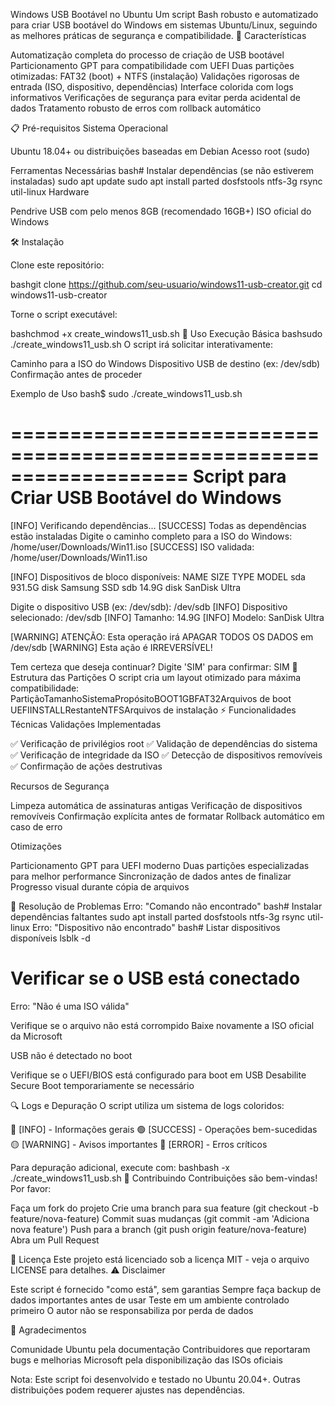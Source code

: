 Windows USB Bootável no Ubuntu
Um script Bash robusto e automatizado para criar USB bootável do Windows em sistemas Ubuntu/Linux, seguindo as melhores práticas de segurança e compatibilidade.
🚀 Características

Automatização completa do processo de criação de USB bootável
Particionamento GPT para compatibilidade com UEFI
Duas partições otimizadas: FAT32 (boot) + NTFS (instalação)
Validações rigorosas de entrada (ISO, dispositivo, dependências)
Interface colorida com logs informativos
Verificações de segurança para evitar perda acidental de dados
Tratamento robusto de erros com rollback automático

📋 Pré-requisitos
Sistema Operacional

Ubuntu 18.04+ ou distribuições baseadas em Debian
Acesso root (sudo)

Ferramentas Necessárias
bash# Instalar dependências (se não estiverem instaladas)
sudo apt update
sudo apt install parted dosfstools ntfs-3g rsync util-linux
Hardware

Pendrive USB com pelo menos 8GB (recomendado 16GB+)
ISO oficial do Windows

🛠️ Instalação

Clone este repositório:

bashgit clone https://github.com/seu-usuario/windows11-usb-creator.git
cd windows11-usb-creator

Torne o script executável:

bashchmod +x create_windows11_usb.sh
📖 Uso
Execução Básica
bashsudo ./create_windows11_usb.sh
O script irá solicitar interativamente:

Caminho para a ISO do Windows
Dispositivo USB de destino (ex: /dev/sdb)
Confirmação antes de proceder

Exemplo de Uso
bash$ sudo ./create_windows11_usb.sh

===================================================================
         Script para Criar USB Bootável do Windows
===================================================================

[INFO] Verificando dependências...
[SUCCESS] Todas as dependências estão instaladas
Digite o caminho completo para a ISO do Windows: /home/user/Downloads/Win11.iso
[SUCCESS] ISO validada: /home/user/Downloads/Win11.iso

[INFO] Dispositivos de bloco disponíveis:
NAME   SIZE  TYPE MODEL
sda  931.5G  disk Samsung SSD
sdb   14.9G  disk SanDisk Ultra

Digite o dispositivo USB (ex: /dev/sdb): /dev/sdb
[INFO] Dispositivo selecionado: /dev/sdb
[INFO] Tamanho: 14.9G
[INFO] Modelo: SanDisk Ultra

[WARNING] ATENÇÃO: Esta operação irá APAGAR TODOS OS DADOS em /dev/sdb
[WARNING] Esta ação é IRREVERSÍVEL!

Tem certeza que deseja continuar? Digite 'SIM' para confirmar: SIM
🔧 Estrutura das Partições
O script cria um layout otimizado para máxima compatibilidade:
PartiçãoTamanhoSistemaPropósitoBOOT1GBFAT32Arquivos de boot UEFIINSTALLRestanteNTFSArquivos de instalação
⚡ Funcionalidades Técnicas
Validações Implementadas

✅ Verificação de privilégios root
✅ Validação de dependências do sistema
✅ Verificação de integridade da ISO
✅ Detecção de dispositivos removíveis
✅ Confirmação de ações destrutivas

Recursos de Segurança

Limpeza automática de assinaturas antigas
Verificação de dispositivos removíveis
Confirmação explícita antes de formatar
Rollback automático em caso de erro

Otimizações

Particionamento GPT para UEFI moderno
Duas partições especializadas para melhor performance
Sincronização de dados antes de finalizar
Progresso visual durante cópia de arquivos

🐛 Resolução de Problemas
Erro: "Comando não encontrado"
bash# Instalar dependências faltantes
sudo apt install parted dosfstools ntfs-3g rsync util-linux
Erro: "Dispositivo não encontrado"
bash# Listar dispositivos disponíveis
lsblk -d
# Verificar se o USB está conectado
Erro: "Não é uma ISO válida"

Verifique se o arquivo não está corrompido
Baixe novamente a ISO oficial da Microsoft

USB não é detectado no boot

Verifique se o UEFI/BIOS está configurado para boot em USB
Desabilite Secure Boot temporariamente se necessário

🔍 Logs e Depuração
O script utiliza um sistema de logs coloridos:

🔵 [INFO] - Informações gerais
🟢 [SUCCESS] - Operações bem-sucedidas
🟡 [WARNING] - Avisos importantes
🔴 [ERROR] - Erros críticos

Para depuração adicional, execute com:
bashbash -x ./create_windows11_usb.sh
🤝 Contribuindo
Contribuições são bem-vindas! Por favor:

Faça um fork do projeto
Crie uma branch para sua feature (git checkout -b feature/nova-feature)
Commit suas mudanças (git commit -am 'Adiciona nova feature')
Push para a branch (git push origin feature/nova-feature)
Abra um Pull Request

📄 Licença
Este projeto está licenciado sob a licença MIT - veja o arquivo LICENSE para detalhes.
⚠️ Disclaimer

Este script é fornecido "como está", sem garantias
Sempre faça backup de dados importantes antes de usar
Teste em um ambiente controlado primeiro
O autor não se responsabiliza por perda de dados

🙏 Agradecimentos

Comunidade Ubuntu pela documentação
Contribuidores que reportaram bugs e melhorias
Microsoft pela disponibilização das ISOs oficiais


Nota: Este script foi desenvolvido e testado no Ubuntu 20.04+. Outras distribuições podem requerer ajustes nas dependências.
